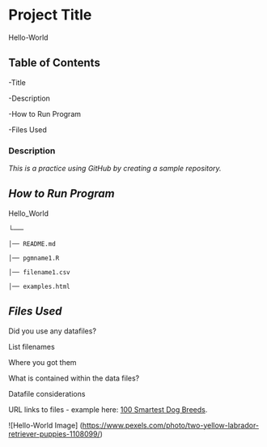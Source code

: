 # **Project Title**
Hello-World
## **Table of Contents** 
-Title

-Description

-How to Run Program

-Files Used
### Description
*This is a practice using GitHub by creating a sample repository.*
## **_How to Run Program_**

Hello_World

└──

    │── README.md
    
    │── pgmname1.R
    
    │── filename1.csv
    
    │── examples.html
    
   ## *Files Used*
   
Did you use any datafiles?

List filenames

Where you got them

What is contained within the data files?

Datafile considerations

URL links to files - example here: [100 Smartest Dog Breeds](https://thesmartcanine.com/dog-breeds/smartest-dog-breeds-list/).

![Hello-World Image] (https://www.pexels.com/photo/two-yellow-labrador-retriever-puppies-1108099/)
  
